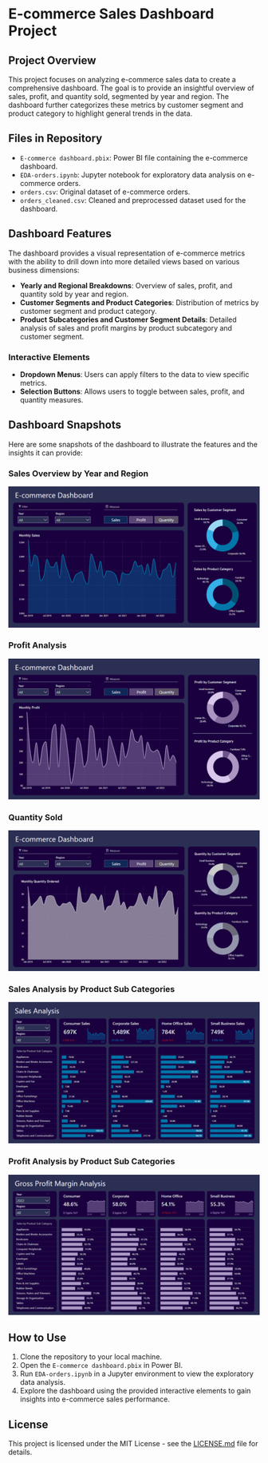 # E-commerce Sales Dashboard Project

## Project Overview
This project focuses on analyzing e-commerce sales data to create a comprehensive dashboard. The goal is to provide an insightful overview of sales, profit, and quantity sold, segmented by year and region. The dashboard further categorizes these metrics by customer segment and product category to highlight general trends in the data.

## Files in Repository
- `E-commerce dashboard.pbix`: Power BI file containing the e-commerce dashboard.
- `EDA-orders.ipynb`: Jupyter notebook for exploratory data analysis on e-commerce orders.
- `orders.csv`: Original dataset of e-commerce orders.
- `orders_cleaned.csv`: Cleaned and preprocessed dataset used for the dashboard.

## Dashboard Features
The dashboard provides a visual representation of e-commerce metrics with the ability to drill down into more detailed views based on various business dimensions:
- **Yearly and Regional Breakdowns**: Overview of sales, profit, and quantity sold by year and region.
- **Customer Segments and Product Categories**: Distribution of metrics by customer segment and product category.
- **Product Subcategories and Customer Segment Details**: Detailed analysis of sales and profit margins by product subcategory and customer segment.

### Interactive Elements
- **Dropdown Menus**: Users can apply filters to the data to view specific metrics.
- **Selection Buttons**: Allows users to toggle between sales, profit, and quantity measures.

## Dashboard Snapshots
Here are some snapshots of the dashboard to illustrate the features and the insights it can provide:

### Sales Overview by Year and Region
![Sales Overview](examples/1.png)

### Profit Analysis
![Profit Overview](examples/2.png)

### Quantity Sold 
![Quantity Sold](examples/3.png)

### Sales Analysis by Product Sub Categories 
![Sales by products](examples/4.png)

### Profit Analysis by Product Sub Categories 
![Profit by products](examples/5.png)

## How to Use
1. Clone the repository to your local machine.
2. Open the `E-commerce dashboard.pbix` in Power BI.
3. Run `EDA-orders.ipynb` in a Jupyter environment to view the exploratory data analysis.
4. Explore the dashboard using the provided interactive elements to gain insights into e-commerce sales performance.

## License
This project is licensed under the MIT License - see the [LICENSE.md](LICENSE.md) file for details.
